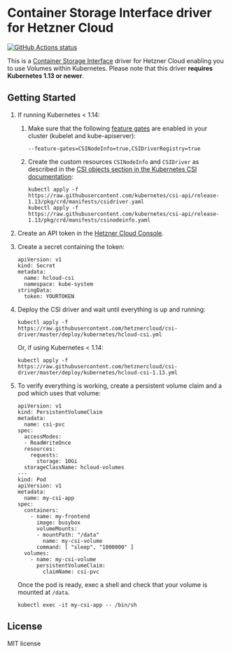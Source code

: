 # Container Storage Interface driver for Hetzner Cloud

[![GitHub Actions status](https://github.com/hetznercloud/csi-driver/workflows/Run%20tests/badge.svg)](https://github.com/hetznercloud/csi-driver/actions)

This is a [Container Storage Interface](https://github.com/container-storage-interface/spec) driver for Hetzner Cloud
enabling you to use Volumes within Kubernetes. Please note that this driver **requires Kubernetes 1.13 or newer**.

## Getting Started

1. If running Kubernetes < 1.14:

   1. Make sure that the following [feature gates](https://kubernetes.io/docs/reference/command-line-tools-reference/feature-gates/)
      are enabled in your cluster (kubelet and kube-apiserver):
      ```
      --feature-gates=CSINodeInfo=true,CSIDriverRegistry=true
      ```

   2. Create the custom resources `CSINodeInfo` and `CSIDriver` as described in the
      [CSI objects section in the Kubernetes CSI documentation](https://kubernetes-csi.github.io/docs/csi-objects.html):

      ```
      kubectl apply -f https://raw.githubusercontent.com/kubernetes/csi-api/release-1.13/pkg/crd/manifests/csidriver.yaml
      kubectl apply -f https://raw.githubusercontent.com/kubernetes/csi-api/release-1.13/pkg/crd/manifests/csinodeinfo.yaml
      ```

2. Create an API token in the [Hetzner Cloud Console](https://console.hetzner.cloud/).

3. Create a secret containing the token:

   ```
   apiVersion: v1
   kind: Secret
   metadata:
     name: hcloud-csi
     namespace: kube-system
   stringData:
     token: YOURTOKEN
   ```

4. Deploy the CSI driver and wait until everything is up and running:

   ```
   kubectl apply -f https://raw.githubusercontent.com/hetznercloud/csi-driver/master/deploy/kubernetes/hcloud-csi.yml
   ```

   Or, if using Kubernetes < 1.14:

   ```
   kubectl apply -f https://raw.githubusercontent.com/hetznercloud/csi-driver/master/deploy/kubernetes/hcloud-csi-1.13.yml
   ```

5. To verify everything is working, create a persistent volume claim and a pod
   which uses that volume:

   ```
   apiVersion: v1
   kind: PersistentVolumeClaim
   metadata:
     name: csi-pvc
   spec:
     accessModes:
     - ReadWriteOnce
     resources:
       requests:
         storage: 10Gi
     storageClassName: hcloud-volumes
   ---
   kind: Pod
   apiVersion: v1
   metadata:
     name: my-csi-app
   spec:
     containers:
       - name: my-frontend
         image: busybox
         volumeMounts:
         - mountPath: "/data"
           name: my-csi-volume
         command: [ "sleep", "1000000" ]
     volumes:
       - name: my-csi-volume
         persistentVolumeClaim:
           claimName: csi-pvc
   ```

   Once the pod is ready, exec a shell and check that your volume is mounted at `/data`.
   
   ```
   kubectl exec -it my-csi-app -- /bin/sh
   ```

## License

MIT license
